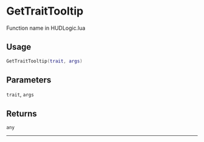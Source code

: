 # GetTraitTooltip
Function name in HUDLogic.lua
## Usage
```lua
GetTraitTooltip(trait, args)
```
## Parameters
`trait`, `args`
## Returns
`any`

---